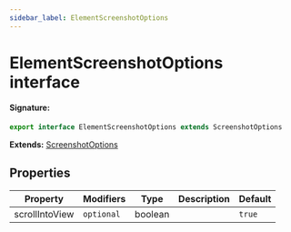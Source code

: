 ```yaml
---
sidebar_label: ElementScreenshotOptions
---
```


# ElementScreenshotOptions interface

#### Signature:

```typescript
export interface ElementScreenshotOptions extends ScreenshotOptions
```

**Extends:** [ScreenshotOptions](./puppeteer.screenshotoptions.md)

## Properties

| Property       | Modifiers             | Type    | Description | Default           |
| -------------- | --------------------- | ------- | ----------- | ----------------- |
| scrollIntoView | <code>optional</code> | boolean |             | <code>true</code> |
